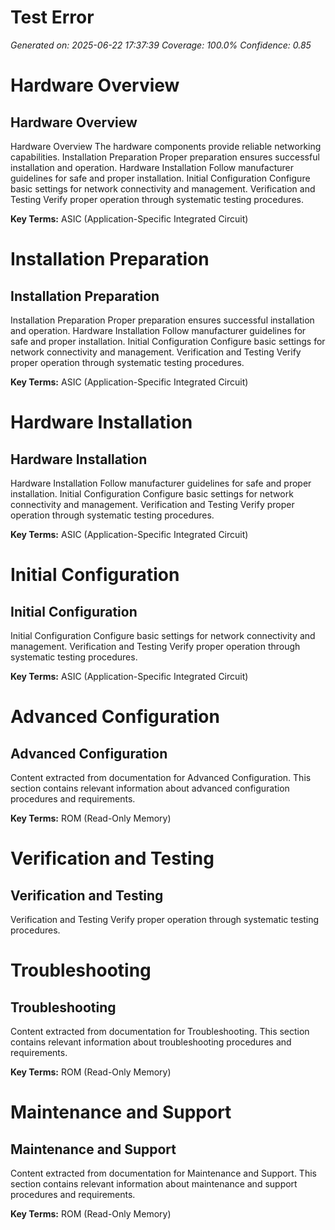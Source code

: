 # Test Error

*Generated on: 2025-06-22 17:37:39*
*Coverage: 100.0%*
*Confidence: 0.85*

# Hardware Overview

## Hardware Overview

Hardware Overview
The hardware components provide reliable networking capabilities.
Installation Preparation
Proper preparation ensures successful installation and operation.
Hardware Installation
Follow manufacturer guidelines for safe and proper installation.
Initial Configuration
Configure basic settings for network connectivity and management.
Verification and Testing
Verify proper operation through systematic testing procedures.

**Key Terms:** ASIC (Application-Specific Integrated Circuit)



# Installation Preparation

## Installation Preparation

Installation Preparation
Proper preparation ensures successful installation and operation.
Hardware Installation
Follow manufacturer guidelines for safe and proper installation.
Initial Configuration
Configure basic settings for network connectivity and management.
Verification and Testing
Verify proper operation through systematic testing procedures.

**Key Terms:** ASIC (Application-Specific Integrated Circuit)



# Hardware Installation

## Hardware Installation

Hardware Installation
Follow manufacturer guidelines for safe and proper installation.
Initial Configuration
Configure basic settings for network connectivity and management.
Verification and Testing
Verify proper operation through systematic testing procedures.

**Key Terms:** ASIC (Application-Specific Integrated Circuit)



# Initial Configuration

## Initial Configuration

Initial Configuration
Configure basic settings for network connectivity and management.
Verification and Testing
Verify proper operation through systematic testing procedures.

**Key Terms:** ASIC (Application-Specific Integrated Circuit)



# Advanced Configuration

## Advanced Configuration

Content extracted from documentation for Advanced Configuration. This section contains relevant information about advanced configuration procedures and requirements.

**Key Terms:** ROM (Read-Only Memory)



# Verification and Testing

## Verification and Testing

Verification and Testing
Verify proper operation through systematic testing procedures.


# Troubleshooting

## Troubleshooting

Content extracted from documentation for Troubleshooting. This section contains relevant information about troubleshooting procedures and requirements.

**Key Terms:** ROM (Read-Only Memory)



# Maintenance and Support

## Maintenance and Support

Content extracted from documentation for Maintenance and Support. This section contains relevant information about maintenance and support procedures and requirements.

**Key Terms:** ROM (Read-Only Memory)


